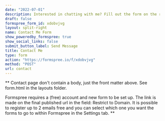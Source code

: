 ```yaml
---
date: "2022-07-01"
description: Interested in chatting with me? Fill out the form on the right and I will get back to you shortly.
draft: false
formspree_form_id: xdobvjvg
layout: split-right
name: Contact Me Form
show_poweredby_formspree: true
show_social_links: false
submit_button_label: Send Message
title: Contact Me
type: form
action: "https://formspree.io/f/xdobvjvg"
method: "POST"
url: contact
---
```


** Contact page don't contain a body, just the front matter above.
See form.html in the layouts folder.

Formspree requires a (free) account and new form to be set up. The link is made on the final published url in the field: Restrict to Domain. It is possible to register up to 2 emails free and you can select which one you want the forms to go to within Formspree in the Settings tab.
**
